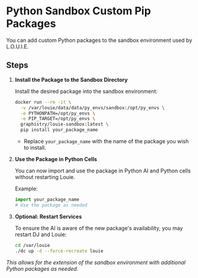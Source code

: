 # Python Sandbox Custom Pip Packages

You can add custom Python packages to the sandbox environment used by L.O.U.I.E.

## Steps

1. **Install the Package to the Sandbox Directory**

   Install the desired package into the sandbox environment:

   ```bash
   docker run --rm -it \
     -v /var/louie/data/data/py_envs/sandbox:/opt/py_envs \
     -e PYTHONPATH=/opt/py_envs \
     -e PIP_TARGET=/opt/py_envs \
     graphistry/louie-sandbox:latest \
     pip install your_package_name
   ```

   - Replace `your_package_name` with the name of the package you wish to install.

2. **Use the Package in Python Cells**

   You can now import and use the package in Python AI and Python cells without restarting Louie.

   Example:

   ```python
   import your_package_name
   # Use the package as needed
   ```

3. **Optional: Restart Services**

   To ensure the AI is aware of the new package's availability, you may restart DJ and Louie:

   ```bash
   cd /var/louie
   ./dc up -d --force-recreate louie
   ```

*This allows for the extension of the sandbox environment with additional Python packages as needed.*